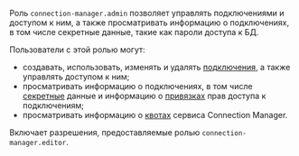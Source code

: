 Роль `connection-manager.admin` позволяет управлять подключениями и доступом к ним, а также просматривать информацию о подключениях, в том числе секретные данные, такие как пароли доступа к БД.

Пользователи с этой ролью могут:
* создавать, использовать, изменять и удалять [подключения](../../metadata-hub/concepts/connection-manager.md), а также управлять доступом к ним;
* просматривать информацию о подключениях, в том числе [секретные](../../metadata-hub/concepts/secret.md) данные и информацию о [привязках](../../iam/concepts/access-control/index.md#access-bindings) прав доступа к подключениям;
* просматривать информацию о [квотах](../../metadata-hub/concepts/limits.md) сервиса Connection Manager.

Включает разрешения, предоставляемые ролью `connection-manager.editor`.